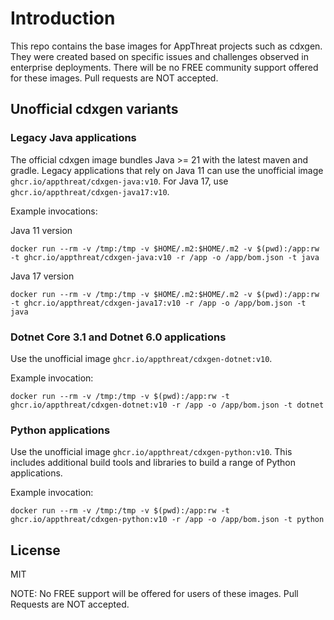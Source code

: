 # Introduction

This repo contains the base images for AppThreat projects such as cdxgen. They were created based on specific issues and challenges observed in enterprise deployments. There will be no FREE community support offered for these images. Pull requests are NOT accepted.

## Unofficial cdxgen variants

### Legacy Java applications

The official cdxgen image bundles Java >= 21 with the latest maven and gradle. Legacy applications that rely on Java 11 can use the unofficial image `ghcr.io/appthreat/cdxgen-java:v10`. For Java 17, use `ghcr.io/appthreat/cdxgen-java17:v10`.

Example invocations:

Java 11 version

```shell
docker run --rm -v /tmp:/tmp -v $HOME/.m2:$HOME/.m2 -v $(pwd):/app:rw -t ghcr.io/appthreat/cdxgen-java:v10 -r /app -o /app/bom.json -t java
```

Java 17 version

```shell
docker run --rm -v /tmp:/tmp -v $HOME/.m2:$HOME/.m2 -v $(pwd):/app:rw -t ghcr.io/appthreat/cdxgen-java17:v10 -r /app -o /app/bom.json -t java
```

### Dotnet Core 3.1 and Dotnet 6.0 applications

Use the unofficial image `ghcr.io/appthreat/cdxgen-dotnet:v10`.

Example invocation:

```shell
docker run --rm -v /tmp:/tmp -v $(pwd):/app:rw -t ghcr.io/appthreat/cdxgen-dotnet:v10 -r /app -o /app/bom.json -t dotnet
```

### Python applications

Use the unofficial image `ghcr.io/appthreat/cdxgen-python:v10`. This includes additional build tools and libraries to build a range of Python applications.

Example invocation:

```shell
docker run --rm -v /tmp:/tmp -v $(pwd):/app:rw -t ghcr.io/appthreat/cdxgen-python:v10 -r /app -o /app/bom.json -t python
```

## License

MIT

NOTE: No FREE support will be offered for users of these images. Pull Requests are NOT accepted.
